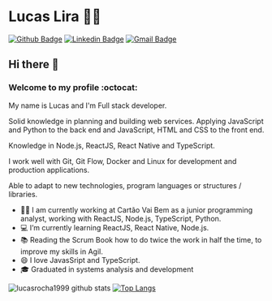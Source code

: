 # Lucas Lira 👨‍💻

[![Github Badge](https://img.shields.io/badge/-Github-000?style=flat-square&logo=Github&logoColor=white&link=https://github.com/lucasrocha1999)](https://github.com/lucasrocha1999)
[![Linkedin Badge](https://img.shields.io/badge/-LinkedIn-blue?style=flat-square&logo=Linkedin&logoColor=white&link=https://www.linkedin.com/in/lucas-lira-3469bb149/)](https://www.linkedin.com/in/lucas-lira-3469bb149)
[![Gmail Badge](https://img.shields.io/badge/-Gmail-c14438?style=flat-square&logo=Gmail&logoColor=white&link=mailto:lucasrocha446@gmail.com)](mailto:lucasrocha446@gmail.com)

## Hi there 👋  
###  Welcome to my profile :octocat:

My name is Lucas and I'm Full stack developer. 

Solid knowledge in planning and building web services. Applying JavaScript and Python to the back end and JavaScript, HTML and CSS to the front end. 

Knowledge in Node.js, ReactJS, React Native and TypeScript.

I work well with Git, Git Flow, Docker and Linux for development and production applications.

Able to adapt to new technologies, program languages ​​or structures / libraries.

- :office_worker: I am currently working at Cartão Vai Bem as a junior programming analyst, working with ReactJS, Node.js, TypeScript, Python.
- 💻 I’m currently learning ReactJS, React Native, Node.js.
- :books: Reading the Scrum Book how to do twice the work in half the time, to improve my skills in Agil.
- 😄 I love JavasSript and TypeScript.
- 🎓 Graduated in systems analysis and development

<!--
**lucasrocha1999/lucasrocha1999** is a ✨ _special_ ✨ repository because its `README.md` (this file) appears on your GitHub profile.

Here are some ideas to get you started:

- 🔭 I’m currently working on Cartão Vai Bem with ReactJS, Node.js, TypeScript, Python.
- 🌱 I’m currently learning ...
- 👯 I’m looking to collaborate on ...
- 🤔 I’m looking for help with ...
- 💬 Ask me about ...
- 📫 How to reach me: ...
- 😄 Pronouns: ...
- ⚡ Fun fact: ...
-->

![lucasrocha1999 github stats](https://github-readme-stats.vercel.app/api?username=lucasrocha1999&theme=dracula&show_icons=true) [![Top Langs](https://github-readme-stats.vercel.app/api/top-langs/?username=lucasrocha1999&layout=compact&theme=dracula)](https://github.com/anuraghazra/github-readme-stats)
